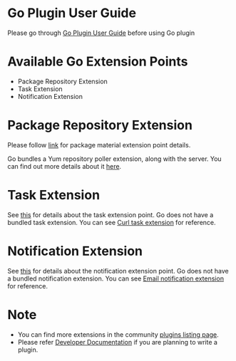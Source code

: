 # Go Plugin User Guide

Please go through [Go Plugin User Guide](plugin_user_guide.md) before using Go plugin

# Available Go Extension Points

- Package Repository Extension
- Task Extension
- Notification Extension

# Package Repository Extension

Please follow [link](package_repository_extension.md) for package material extension point details.

Go bundles a Yum repository poller extension, along with the server. You can find out more details about it [here](yum_repository_poller.md).

# Task Extension

See [this](task_extension.md) for details about the task extension point. Go does not have a bundled task extension. You can see [Curl task extension](https://github.com/gocd/sample-plugins/tree/master/curl-plugin) for reference.

# Notification Extension

See [this](notification_extension.md) for details about the notification extension point. Go does not have a bundled notification extension. You can see [Email notification extension](https://github.com/srinivasupadhya/email-notifier) for reference.

# Note

- You can find more extensions in the community [plugins listing page](http://www.go.cd/community/plugins.html).
- Please refer [Developer Documentation](http://www.go.cd/documentation/developer/writing_go_plugins/overview.html) if you are planning to write a plugin.
